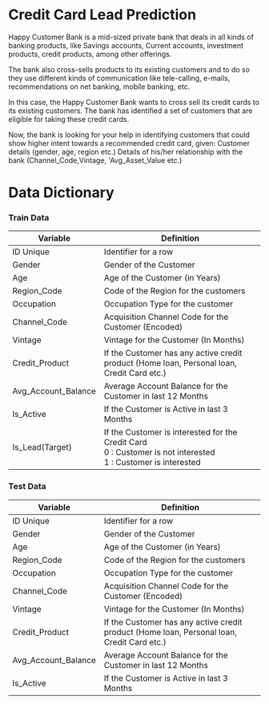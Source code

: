 # Credit Card Lead Prediction

Happy Customer Bank is a mid-sized private bank that deals in all kinds of banking products, like Savings accounts, Current accounts, investment products, credit products, among other offerings.

The bank also cross-sells products to its existing customers and to do so they use different kinds of communication like tele-calling, e-mails, recommendations on net banking, mobile banking, etc. 

In this case, the Happy Customer Bank wants to cross sell its credit cards to its existing customers. The bank has identified a set of customers that are eligible for taking these credit cards.

Now, the bank is looking for your help in identifying customers that could show higher intent towards a recommended credit card, given:
Customer details (gender, age, region etc.)
Details of his/her relationship with the bank (Channel_Code,Vintage, 'Avg_Asset_Value etc.)

# Data Dictionary

<h3>Train Data</h3>

|Variable |Definition|
|--|--|
|ID Unique |Identifier for a row|
|Gender |Gender of the Customer|
|Age |Age of the Customer (in Years)|
|Region_Code |Code of the Region for the customers|
|Occupation |Occupation Type for the customer|
|Channel_Code |Acquisition Channel Code for the Customer  (Encoded)|
|Vintage |Vintage for the Customer (In Months)|
|Credit_Product |If the Customer has any active credit product (Home loan, Personal loan, Credit Card etc.)|
|Avg_Account_Balance |Average Account Balance for the Customer in last 12 Months|
|Is_Active |If the Customer is Active in last 3 Months|
|Is_Lead(Target)|If the Customer is interested for the Credit Card<br>0 : Customer is not interested<br>1 : Customer is interested|

 
<h3>Test Data</h3>


|Variable |Definition|
|--|--|
|ID Unique |Identifier for a row|
|Gender |Gender of the Customer|
|Age |Age of the Customer (in Years)|
|Region_Code |Code of the Region for the customers|
|Occupation |Occupation Type for the customer|
|Channel_Code |Acquisition Channel Code for the Customer  (Encoded)|
|Vintage |Vintage for the Customer (In Months)|
|Credit_Product |If the Customer has any active credit product (Home loan, Personal loan, Credit Card etc.)|
|Avg_Account_Balance |Average Account Balance for the Customer in last 12 Months|
|Is_Active |If the Customer is Active in last 3 Months|
